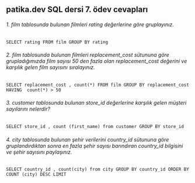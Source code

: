 ## patika.dev SQL dersi 7. ödev cevapları
###### 1. film tablosunda bulunan filmleri rating değerlerine göre gruplayınız.

    SELECT rating FROM film GROUP BY rating
    
###### 2. film tablosunda bulunan filmleri replacement_cost sütununa göre grupladığımızda film sayısı 50 den fazla olan replacement_cost değerini ve karşılık gelen film sayısını sıralayınız.

    SELECT replacement_cost , count(*) FROM film GROUP BY replacement_cost HAVING  count(*) > 50

###### 3.  customer tablosunda bulunan store_id değerlerine karşılık gelen müşteri sayılarını nelerdir?

    SELECT store_id , count (first_name) from customer GROUP BY store_id
    
###### 4. city tablosunda bulunan şehir verilerini country_id sütununa göre gruplandırdıktan sonra en fazla şehir sayısı barındıran country_id bilgisini ve şehir sayısını paylaşınız.

    SELECT country_id , count(city) from city GROUP BY country_id ORDER BY COUNT (city) DESC LIMIT

